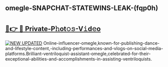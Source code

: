 ## omegle-SNAPCHAT-STATEWINS-LEAK-(fqp0h)


# <h2><a href="https://mediaupload.pro?-20M">🔗👉 🔴 Private-P𝚑ot𝚘𝚜-V𝚒d𝚎o</a></h2>

[![NEW UPDATED](https://i.imgur.com/0qMVB7G.gif)](https://mediaupload.pro?-20M)
Online-influencer-omegle,known-for-publishing-dance-and-lifestyle-content,-including-performances-and-vlogs-on-social-media-platforms.Brilliant-ventriloquist-assistant-omegle,celebrated-for-their-exceptional-abilities-and-accomplishments-in-assisting-ventriloquists.  